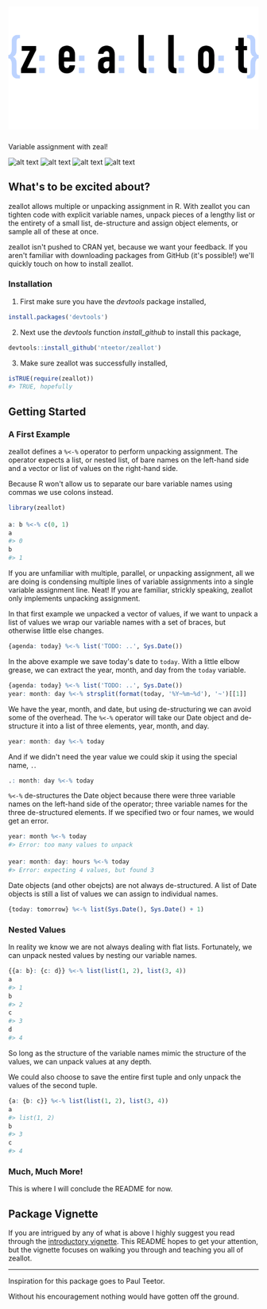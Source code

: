 <h1 align="center">
<img alt="zeallot" src="inst/logo.png"></h1>

Variable assignment with zeal!

[travis]: https://travis-ci.org/nteetor/zeallot.svg?branch=master "shake and bake"
[appveyor]: https://ci.appveyor.com/api/projects/status/github/nteetor/zeallot?branch=master&svg=true "frappe!"
[coverage]: https://codecov.io/gh/nteetor/zeallot/branch/master/graph/badge.svg "deep fat fry"
[cran]: https://www.r-pkg.org/badges/version/zeallot "getting there"

![alt text][travis] ![alt text][appveyor] ![alt text][coverage] ![alt text][cran]

## What's to be excited about?

zeallot allows multiple or unpacking assignment in R. With zeallot you can 
tighten code with explicit variable names, unpack pieces of a lengthy list or 
the entirety of a small list, de-structure and assign object elements, or sample
all of these at once.

zeallot isn't pushed to CRAN yet, because we want your feedback. If you aren't 
familiar with downloading packages from GitHub (it's possible!) we'll quickly
touch on how to install zeallot.

### Installation

1. First make sure you have the *devtools* package installed,
```R
install.packages('devtools')
```

2. Next use the *devtools* function *install_github* to install this package,
```R 
devtools::install_github('nteetor/zeallot')
```

3. Make sure zeallot was successfully installed,
```R
isTRUE(require(zeallot))
#> TRUE, hopefully
```

## Getting Started

### A First Example

zeallot defines a `%<-%` operator to perform unpacking assignment. The operator 
expects a list, or nested list, of bare names on the left-hand side and a vector
or list of values on the right-hand side.

Because R won't allow us to separate our bare variable names using commas we use
colons instead.

```R
library(zeallot)

a: b %<-% c(0, 1)
a
#> 0
b
#> 1
```

If you are unfamiliar with multiple, parallel, or unpacking assignment, all we 
are doing is condensing multiple lines of variable assignments into a single
variable assignment line. Neat! If you are familiar, strickly speaking, zeallot
only implements unpacking assignment.

In that first example we unpacked a vector of values, if we want to unpack a
list of values we wrap our variable names with a set of braces, but otherwise
little else changes.

```R
{agenda: today} %<-% list('TODO: ..', Sys.Date())
```

In the above example we save today's date to `today`. With a little elbow
grease, we can extract the year, month, and day from the `today` variable.

```R
{agenda: today} %<-% list('TODO: ..', Sys.Date())
year: month: day %<-% strsplit(format(today, '%Y~%m~%d'), '~')[[1]]
```

We have the year, month, and date, but using de-structuring we can avoid some of
the overhead. The `%<-%` operator will take our Date object and de-structure it 
into a list of three elements, year, month, and day.

```R
year: month: day %<-% today
```

And if we didn't need the year value we could skip it using the special name,
`.`.

```R
.: month: day %<-% today
```

`%<-%` de-structures the Date object because there were three variable names on 
the left-hand side of the operator; three variable names for the three
de-structured elements. If we specified two or four names, we would get an
error.

```R
year: month %<-% today
#> Error: too many values to unpack

year: month: day: hours %<-% today
#> Error: expecting 4 values, but found 3
```

Date objects (and other obejcts) are not always de-structured. A list of Date
objects is still a list of values we can assign to individual names.

```R
{today: tomorrow} %<-% list(Sys.Date(), Sys.Date() + 1)
```

### Nested Values

In reality we know we are not always dealing with flat lists. Fortunately, we
can unpack nested values by nesting our variable names.

```R
{{a: b}: {c: d}} %<-% list(list(1, 2), list(3, 4))
a
#> 1
b
#> 2
c
#> 3
d
#> 4
```

So long as the structure of the variable names mimic the structure of the
values, we can unpack values at any depth.

We could also choose to save the entire first tuple and only unpack the values
of the second tuple.

```R
{a: {b: c}} %<-% list(list(1, 2), list(3, 4))
a
#> list(1, 2)
b
#> 3
c
#> 4
```

### Much, Much More!

This is where I will conclude the README for now.

## Package Vignette

If you are intrigued by any of what is above I highly suggest you read through 
the [introductory vignette](vignettes/packing-assignment.Rmd). This README hopes
to get your attention, but the vignette focuses on walking you through and 
teaching you all of zeallot.

---

Inspiration for this package goes to Paul Teetor.

Without his encouragement nothing would have gotten off the ground.
